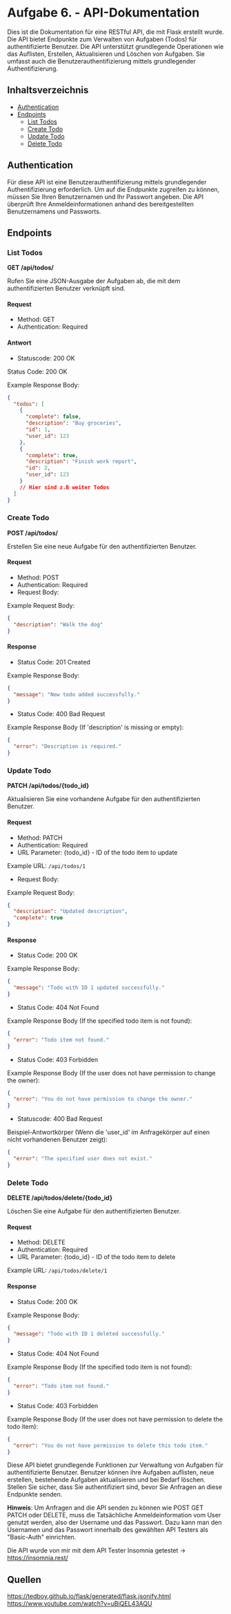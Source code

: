 # Aufgabe 6. - API-Dokumentation

Dies ist die Dokumentation für eine RESTful API, die mit Flask erstellt wurde. Die API bietet Endpunkte zum Verwalten von Aufgaben (Todos) für authentifizierte Benutzer. Die API unterstützt grundlegende Operationen wie das Auflisten, Erstellen, Aktualisieren und Löschen von Aufgaben. Sie umfasst auch die Benutzerauthentifizierung mittels grundlegender Authentifizierung.

## Inhaltsverzeichnis

- [Authentication](#authentication)
- [Endpoints](#endpoints)
  - [List Todos](#list-todos)
  - [Create Todo](#create-todo)
  - [Update Todo](#update-todo)
  - [Delete Todo](#delete-todo)

## Authentication <a name="authentication"></a>

Für diese API ist eine Benutzerauthentifizierung mittels grundlegender Authentifizierung erforderlich. Um auf die Endpunkte zugreifen zu können, müssen Sie Ihren Benutzernamen und Ihr Passwort angeben. Die API überprüft Ihre Anmeldeinformationen anhand des bereitgestellten Benutzernamens und Passworts.

## Endpoints <a name="endpoints"></a>

### List Todos <a name="list-todos"></a>

**GET /api/todos/**

Rufen Sie eine JSON-Ausgabe der Aufgaben ab, die mit dem authentifizierten Benutzer verknüpft sind.

#### Request

- Method: GET
- Authentication: Required

#### Antwort

- Statuscode: 200 OK

 Status Code: 200 OK

Example Response Body:
```json
{
  "todos": [
    {
      "complete": false,
      "description": "Buy groceries",
      "id": 1,    
      "user_id": 123
    },
    {
      "complete": true,
      "description": "Finish work report",
      "id": 2,
      "user_id": 123
    }
    // Hier sind z.B weiter Todos
  ]
}
```

### Create Todo <a name="create-todo"></a>

**POST /api/todos/**

Erstellen Sie eine neue Aufgabe für den authentifizierten Benutzer.

#### Request

- Method: POST
- Authentication: Required
- Request Body:

Example Request Body:
```json
{
  "description": "Walk the dog"
}
```

#### Response

- Status Code: 201 Created

Example Response Body:
```json
{
  "message": "New todo added successfully."
}
```

- Status Code: 400 Bad Request

Example Response Body (If 'description' is missing or empty):
```json
{
  "error": "Description is required."
}
```

### Update Todo <a name="update-todo"></a>

**PATCH /api/todos/{todo_id}**

Aktualisieren Sie eine vorhandene Aufgabe für den authentifizierten Benutzer.

#### Request
- Method: PATCH
- Authentication: Required
- URL Parameter: {todo_id} - ID of the todo item to update

Example URL: `/api/todos/1`

- Request Body:

Example Request Body:
```json
{
  "description": "Updated description",
  "complete": true
}
```

#### Response

- Status Code: 200 OK

Example Response Body:
```json
{
  "message": "Todo with ID 1 updated successfully."
}
```

- Status Code: 404 Not Found

Example Response Body (If the specified todo item is not found):
```json
{
  "error": "Todo item not found."
}
```

- Status Code: 403 Forbidden

Example Response Body (If the user does not have permission to change the owner):
```json
{
  "error": "You do not have permission to change the owner."
}
```

- Statuscode:  400 Bad Request

Beispiel-Antwortkörper (Wenn die 'user_id' im Anfragekörper auf einen nicht vorhandenen Benutzer zeigt):
```json
{
  "error": "The specified user does not exist."
}
```

### Delete Todo <a name="delete-todo"></a>

**DELETE /api/todos/delete/{todo_id}**

Löschen Sie eine Aufgabe für den authentifizierten Benutzer.


#### Request

- Method: DELETE
- Authentication: Required
- URL Parameter: {todo_id} - ID of the todo item to delete

Example URL: `/api/todos/delete/1`

#### Response

- Status Code: 200 OK

Example Response Body:
```json
{
  "message": "Todo with ID 1 deleted successfully."
}
```

- Status Code: 404 Not Found

Example Response Body (If the specified todo item is not found):
```json
{
  "error": "Todo item not found."
}
```

- Status Code: 403 Forbidden

Example Response Body (If the user does not have permission to delete the todo item):
```json
{
  "error": "You do not have permission to delete this todo item."
}
```

Diese API bietet grundlegende Funktionen zur Verwaltung von Aufgaben für authentifizierte Benutzer. Benutzer können ihre Aufgaben auflisten, neue erstellen, bestehende Aufgaben aktualisieren und bei Bedarf löschen. Stellen Sie sicher, dass Sie authentifiziert sind, bevor Sie Anfragen an diese Endpunkte senden.

**Hinweis**: Um Anfragen and die API senden zu können wie POST GET PATCH oder DELETE, muss die Tatsächliche Anmeldeinformation vom User genutzt werden, also der Username und das Passwort. Dazu kann man den Usernamen und das Passwort innerhalb des gewählten API Testers als "Basic-Auth" einrichten.

Die API wurde von mir mit dem API Tester Insomnia getestet -> https://insomnia.rest/


## Quellen
https://tedboy.github.io/flask/generated/flask.jsonify.html
https://www.youtube.com/watch?v=uBiQEL43AQU